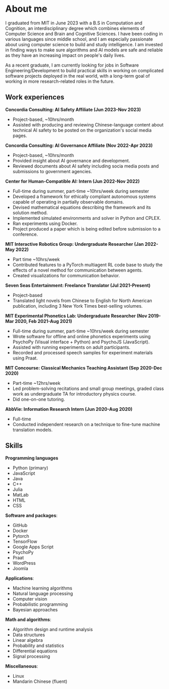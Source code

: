 # About me

I graduated from MIT in June 2023 with a B.S in Computation and Cognition, an interdisciplinary degree which combines elements of Computer Science and Brain and Cognitive Sciences. I have been coding in various languages since middle school, and I am especially passionate about using computer science to build and study intelligence. I am invested in finding ways to make sure algorithms and AI models are safe and reliable as they have an increasing impact on people's daily lives.

As a recent graduate, I am currently looking for jobs in Software Engineering/Development to build practical skills in working on complicated software projects deployed in the real world, with a long-term goal of working in more research-related roles in the future.


## Work experiences
**Concordia Consulting: AI Safety Affiliate (Jun 2023-Nov 2023)**
- Project-based, ~10hrs/month
- Assisted with producing and reviewing Chinese-language content about technical AI safety to be posted on the organization's social media pages.

**Concordia Consulting: AI Governance Affiliate (Nov 2022-Apr 2023)**
- Project-based, ~10hrs/month
- Provided insight about AI governance and development.
- Reviewed documents about AI safety including socia media posts and submissions to government agencies.

**Center for Human-Compatible AI: Intern (Jun 2022-Nov 2022)**
- Full-time during summer, part-time ~10hrs/week during semester
- Developed a framework for ethically compliant autonomous systems capable of operating in partially observable domains.
- Devised mathematical equations describing the framework and its solution method.
- Implemented simulated environments and solver in Python and CPLEX.
- Ran experiments using Docker.
- Project produced a paper which is being edited before submission to a conference.

**MIT Interactive Robotics Group: Undergraduate Researcher (Jan 2022-May 2022)**
- Part time ~10hrs/week
- Contributed features to a PyTorch multiagent RL code base to study the effects of a novel method for communication between agents.
- Created visualizations for communication behavior.

**Seven Seas Entertainment: Freelance Translator (Jul 2021-Present)**
- Project-based
- Translated light novels from Chinese to English for North American publication, including 3 New York Times best-selling volumes.

**MIT Experimental Phonetics Lab: Undergraduate Researcher (Nov 2019-Mar 2020, Feb 2021-Aug 2021)**
- Full-time during summer, part-time ~10hrs/week during semester
- Wrote software for offline and online phonetics experiments using PsychoPy (Visual interface + Python) and PsychoJS (JavaScript).
- Assisted with running experiments on adult participants.
- Recorded and processed speech samples for experiment materials using Praat.

**MIT Concourse: Classical Mechanics Teaching Assistant (Sep 2020-Dec 2020)**
- Part-time ~12hrs/week
- Led problem-solving recitations and small group meetings, graded class work as undergraduate TA for introductory physics course.
- Did one-on-one tutoring.

**AbbVie: Information Research Intern (Jun 2020-Aug 2020)**
- Full-time
- Conducted independent research on a technique to fine-tune machine translation models.

## Skills
**Programming languages**


- Python (primary)
- JavaScript
- Java
- C++
- Julia
- MatLab
- HTML
- CSS

**Software and packages**:
- GitHub
- Docker
- Pytorch
- TensorFlow
- Google Apps Script
- PsychoPy
- Praat
- WordPress
- Joomla

**Applications**:
- Machine learning algorithms
- Natural language processing
- Computer vision
- Probabilistic programming
- Bayesian approaches

**Math and algorithms**: 
- Algorithm design and runtime analysis
- Data structures
- Linear algebra
- Probability and statistics
- Differential equations
- Signal processing

**Miscellaneous**:
- Linux
- Mandarin Chinese (fluent)